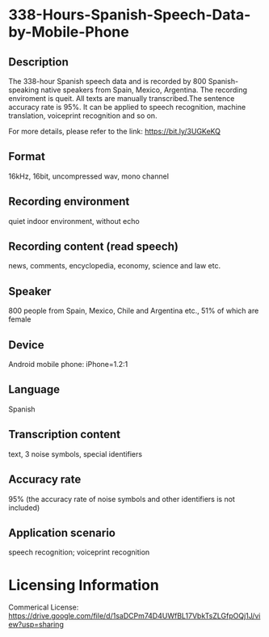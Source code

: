 # 338-Hours-Spanish-Speech-Data-by-Mobile-Phone


## Description
The 338-hour Spanish speech data and is recorded by 800 Spanish-speaking native speakers from Spain, Mexico, Argentina. The recording enviroment is queit. All texts are manually transcribed.The sentence accuracy rate is 95%. It can be applied to speech recognition, machine translation, voiceprint recognition and so on.

For more details, please refer to the link: https://bit.ly/3UGKeKQ

## Format
16kHz, 16bit, uncompressed wav, mono channel

## Recording environment
quiet indoor environment, without echo

## Recording content (read speech)
news, comments, encyclopedia, economy, science and law etc.

## Speaker
800 people from Spain, Mexico, Chile and Argentina etc., 51% of which are female

## Device
Android mobile phone: iPhone=1.2:1

## Language
Spanish

## Transcription content
text, 3 noise symbols, special identifiers

## Accuracy rate
95% (the accuracy rate of noise symbols and other identifiers is not included)

## Application scenario
speech recognition; voiceprint recognition

# Licensing Information
Commerical License: https://drive.google.com/file/d/1saDCPm74D4UWfBL17VbkTsZLGfpOQj1J/view?usp=sharing
